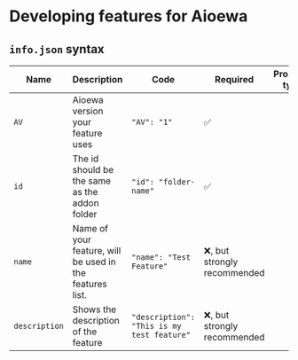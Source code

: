 # Developing features for Aioewa

## `info.json` syntax


Name | Description | Code | Required | Property type
--- | --- | --- | --- |---
`AV` | Aioewa version your feature uses | `"AV": "1"` | ✅ |
`id` | The id should be the same as the addon folder | `"id": "folder-name"` | ✅ |
`name` | Name of your feature, will be used in the features list. | `"name": "Test Feature"` | ❌, but strongly recommended | |
`description` | Shows the description of the feature | `"description": "This is my test feature" ` | ❌, but strongly recommended | |
